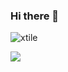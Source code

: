 ### Hi there 👋

<!--
**xtile/xtile** is a ✨ _special_ ✨ repository because its `README.md` (this file) appears on your GitHub profile.

Here are some ideas to get you started:

- 🔭 I’m currently working on ...
- 🌱 I’m currently learning ...
- 👯 I’m looking to collaborate on ...
- 🤔 I’m looking for help with ...
- 💬 Ask me about ...
- 📫 How to reach me: ...
- 😄 Pronouns: ...
- ⚡ Fun fact: ...
-->


<p align="left"> <img src="https://komarev.com/ghpvc/?username=xtile&label=Views&color=blue&style=plastic" alt="xtile" /> </p>

<img src="https://github-readme-stats.vercel.app/api?username=xtile&&show_icons=true&title_color=ffffff&icon_color=bb2acf&text_color=daf7dc&bg_color=191919">
